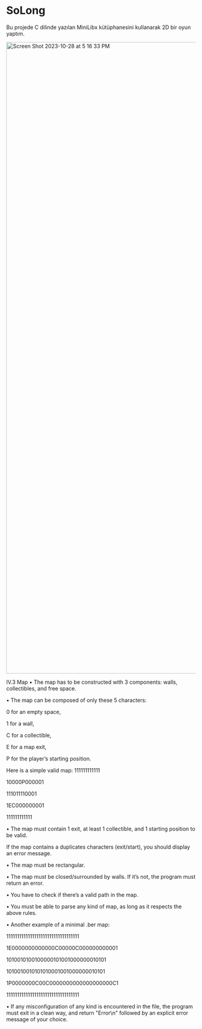 # SoLong
Bu projede C dilinde yazılan MiniLibx kütüphanesini kullanarak 2D bir oyun yaptım.

<img width="1674" alt="Screen Shot 2023-10-28 at 5 16 33 PM" src="https://github.com/berkaysrgl/SoLong/assets/149242814/240c8d6c-fe1f-48e5-be1b-161173b28332">

IV.3 Map
• The map has to be constructed with 3 components: walls, collectibles, and free
space.

• The map can be composed of only these 5 characters:

0 for an empty space,

1 for a wall,

C for a collectible,

E for a map exit,

P for the player’s starting position.

Here is a simple valid map:
111111111111

10000P000001

111011110001

1EC000000001

111111111111

• The map must contain 1 exit, at least 1 collectible, and 1 starting position to
be valid.

If the map contains a duplicates characters (exit/start), you should
display an error message.

• The map must be rectangular.

• The map must be closed/surrounded by walls. If it’s not, the program must return
an error.

• You have to check if there’s a valid path in the map.

• You must be able to parse any kind of map, as long as it respects the above rules.

• Another example of a minimal .ber map:

1111111111111111111111111111111111

1E0000000000000C00000C000000000001

1010010100100000101001000000010101

1010010010101010001001000000010101

1P0000000C00C0000000000000000000C1

1111111111111111111111111111111111

• If any misconfiguration of any kind is encountered in the file, the program must
exit in a clean way, and return "Error\n" followed by an explicit error message of
your choice.
